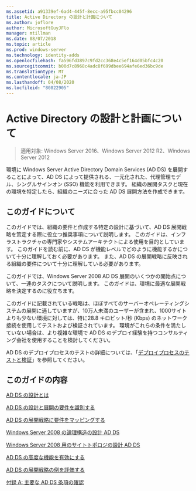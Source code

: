 ```yaml
---
ms.assetid: a91339ef-6ad4-445f-8ecc-a95fbcc04296
title: Active Directory の設計と計画について
ms.author: joflore
author: MicrosoftGuyJFlo
manager: mtillman
ms.date: 08/07/2018
ms.topic: article
ms.prod: windows-server
ms.technology: identity-adds
ms.openlocfilehash: fa596fd3897c9fd2cc368e4c5ef164d05bfc4c20
ms.sourcegitcommit: b00d7c8968c4adc8f699dbee694afe6ed36bc9de
ms.translationtype: MT
ms.contentlocale: ja-JP
ms.lasthandoff: 04/08/2020
ms.locfileid: "80822905"
---
```

# <a name="ad-ds-design-and-planning"></a>Active Directory の設計と計画について

>適用対象: Windows Server 2016、Windows Server 2012 R2、Windows Server 2012

環境に Windows Server Active Directory Domain Services (AD DS) を展開することによって、AD DS によって提供される、一元化された、代理管理モデル、シングルサインオン (SSO) 機能を利用できます。 組織の展開タスクと現在の環境を特定したら、組織のニーズに合った AD DS 展開方法を作成できます。  
  
## <a name="about-this-guide"></a>このガイドについて

このガイドでは、組織の要件と作成する特定の設計に基づいて、AD DS 展開戦略を策定する際に役立つ推奨事項について説明します。 このガイドは、インフラストラクチャの専門家やシステムアーキテクトによる使用を目的としています。 このガイドを読む前に、AD DS が機能レベルでどのように機能するかについて十分に理解しておく必要があります。 また、AD DS の展開戦略に反映される組織の要件について十分に理解している必要があります。  
  
このガイドでは、Windows Server 2008 AD DS 展開のいくつかの開始点について、一連のタスクについて説明します。 このガイドは、環境に最適な展開戦略を決定するのに役立ちます。  
  
このガイドに記載されている戦略は、ほぼすべてのサーバーオペレーティングシステムの展開に適していますが、10万人未満のユーザーが含まれ、1000サイトよりも少ない環境に対しては、特に28.8 キロビット/秒 (Kbps) のネットワーク接続を使用してテストおよび検証されています。 環境がこれらの条件を満たしていない場合は、より複雑な環境で AD DS のデプロイ経験を持つコンサルティング会社を使用することを検討してください。  
  
AD DS のデプロイプロセスのテストの詳細については、「[デプロイプロセスのテストと検証](https://go.microsoft.com/fwlink/?LinkId=100206)」を参照してください。  
  
## <a name="in-this-guide"></a>このガイドの内容

[AD DS の設計とは](Understanding-AD-DS-Design.md)  
  
[AD DS の設計と展開の要件を識別する](Identifying-Your-AD-DS-Design-and-Deployment-Requirements.md)  
  
[AD DS の展開戦略に要件をマッピングする](Mapping-Your-Requirements-to-an-AD-DS-Deployment-Strategy.md)  
  
[Windows Server 2008 の論理構造の設計 AD DS](Designing-the-Logical-Structure.md)  
  
[Windows Server 2008 用のサイトトポロジの設計 AD DS](Designing-the-Site-Topology.md)  
  
[AD DS の高度な機能を有効にする](Enabling-Advanced-Features-for-AD-DS.md)  
  
[AD DS の展開戦略の例を評価する](Evaluating-AD-DS-Deployment-Strategy-Examples.md)  
  
[付録 A: 主要な AD DS 条項の確認](Appendix-A--Reviewing-Key-AD-DS-Terms.md)  
